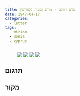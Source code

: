 ```yaml
---
title: טרם תורגם - מרים וסוניה בקפריסין
date: 1947-04-17
categories:
  - letter
tags:
  - miriam
  - sonia
  - cyprus
---
```


<figure class="half">
    <a  href="/pupko-papers/assets/images/1947-04-17-miriam-1.jpg">
    <img src="/pupko-papers/assets/images/1947-04-17-miriam-1.jpg"></a>
    <a  href="/pupko-papers/assets/images/1947-04-17-miriam-2.jpg">
    <img src="/pupko-papers/assets/images/1947-04-17-miriam-2.jpg"></a>
    <a  href="/pupko-papers/assets/images/1947-04-17-miriam-3.jpg">
    <img src="/pupko-papers/assets/images/1947-04-17-miriam-3.jpg"></a>
    <a  href="/pupko-papers/assets/images/1947-04-17-miriam-4.jpg">
    <img src="/pupko-papers/assets/images/1947-04-17-miriam-4.jpg"></a>
</figure>

## תרגום

## מקור
